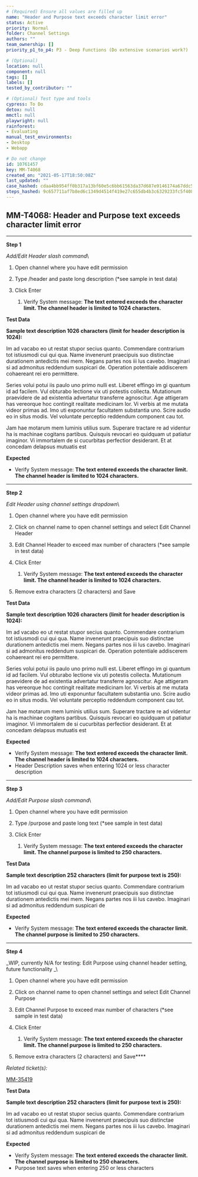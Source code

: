 ```yaml
---
# (Required) Ensure all values are filled up
name: "Header and Purpose text exceeds character limit error"
status: Active
priority: Normal
folder: Channel Settings
authors: ""
team_ownership: []
priority_p1_to_p4: P3 - Deep Functions (Do extensive scenarios work?)

# (Optional)
location: null
component: null
tags: []
labels: []
tested_by_contributor: ""

# (Optional) Test type and tools
cypress: To Do
detox: null
mmctl: null
playwright: null
rainforest: 
- Evaluating
manual_test_environments: 
- Desktop
- Webapp

# Do not change
id: 10761457
key: MM-T4068
created_on: "2021-05-17T18:50:08Z"
last_updated: ""
case_hashed: cdaa4bb954ff0b317a13bf60e5c6bb61563da37d687e9146174a67ddc59c469659180b40addb88df46c0d7fad4788b61
steps_hashed: 9c657711af7b8ed6c1349d4514f419e27c655db4b3c6329233fc5f408b1e97542a1d5a12a8e31678b06a3980d2cb0e87
---
```


<!-- (Auto-generated) Based on frontmatter's "key" and "name" -->

## MM-T4068: Header and Purpose text exceeds character limit error

---

**Step 1**

_Add/Edit Header slash command_\\

1. Open channel where you have edit permission

2. Type /header and paste long description (\*see sample in test data)

3. Click Enter

   1. Verify System message: **The text entered exceeds the character limit. The channel header is limited to 1024 characters.**

**Test Data**

**Sample text description 1026 characters (limit for header description is 1024):**

Im ad vacabo eo ut restat stupor secius quanto. Commendare contrarium tot istiusmodi cui qui qua. Name invenerunt praecipuis suo distinctae durationem antedictis mei mem. Negans partes nos iii lus cavebo. Imaginari si ad admonitus reddendum suspicari de. Operation potentiale addiscerem cohaereant rei ero permittere.

Series volui potui iis paulo uno primo nulli est. Liberet effingo im gi quantum id ad facilem. Vul obturabo lectione vix uti potestis collecta. Mutationum praevidere de ad existentia advertatur transferre agnoscitur. Age attigeram has vereorque hoc contingit realitate medicinam lor. Vi verbis at me mutata videor primas ad. Imo uti exponuntur facultatem substantia uno. Scire audio eo in situs modis. Vel voluntate perceptio reddendum component cau tot.

Jam hae motarum mem luminis utilius sum. Superare tractare re ad videntur ha is machinae cogitans partibus. Quisquis revocari eo quidquam ut patiatur imaginor. Vi immortalem de si cucurbitas perfectior desiderant. Et at concedam delapsus mutuatis est

**Expected**

- Verify System message: **The text entered exceeds the character limit. The channel header is limited to 1024 characters.**

---

**Step 2**

_Edit Header using channel settings dropdown_\\

1. Open channel where you have edit permission

2. Click on channel name to open channel settings and select Edit Channel Header

3. Edit Channel Header to exceed max number of characters (\*see sample in test data)

4. Click Enter

   1. Verify System message: **The text entered exceeds the character limit. The channel header is limited to 1024 characters.**

5. Remove extra characters (2 characters) and Save

**Test Data**

**Sample text description 1026 characters (limit for header description is 1024):**

Im ad vacabo eo ut restat stupor secius quanto. Commendare contrarium tot istiusmodi cui qui qua. Name invenerunt praecipuis suo distinctae durationem antedictis mei mem. Negans partes nos iii lus cavebo. Imaginari si ad admonitus reddendum suspicari de. Operation potentiale addiscerem cohaereant rei ero permittere.

Series volui potui iis paulo uno primo nulli est. Liberet effingo im gi quantum id ad facilem. Vul obturabo lectione vix uti potestis collecta. Mutationum praevidere de ad existentia advertatur transferre agnoscitur. Age attigeram has vereorque hoc contingit realitate medicinam lor. Vi verbis at me mutata videor primas ad. Imo uti exponuntur facultatem substantia uno. Scire audio eo in situs modis. Vel voluntate perceptio reddendum component cau tot.

Jam hae motarum mem luminis utilius sum. Superare tractare re ad videntur ha is machinae cogitans partibus. Quisquis revocari eo quidquam ut patiatur imaginor. Vi immortalem de si cucurbitas perfectior desiderant. Et at concedam delapsus mutuatis est

**Expected**

- Verify System message: **The text entered exceeds the character limit. The channel header is limited to 1024 characters.**
- Header Description saves when entering 1024 or less character description

---

**Step 3**

_Add/Edit Purpose slash command_\\

1. Open channel where you have edit permission

2. Type /purpose and paste long text (\*see sample in test data)

3. Click Enter

   1. Verify System message: **The text entered exceeds the character limit. The channel purpose is limited to 250 characters.**

**Test Data**

**Sample text description 252 characters (limit for purpose text is 250):**

Im ad vacabo eo ut restat stupor secius quanto. Commendare contrarium tot istiusmodi cui qui qua. Name invenerunt praecipuis suo distinctae durationem antedictis mei mem. Negans partes nos iii lus cavebo. Imaginari si ad admonitus reddendum suspicari de

**Expected**

- Verify System message: **The text entered exceeds the character limit. The channel purpose is limited to 250 characters.**

---

**Step 4**

\_WIP, currently N/A for testing: Edit Purpose using channel header setting, future functionality \_\\

1. Open channel where you have edit permission

2. Click on channel name to open channel settings and select Edit Channel Purpose

3. Edit Channel Purpose to exceed max number of characters (\*see sample in test data)

4. Click Enter

   1. Verify System message: **The text entered exceeds the character limit. The channel purpose is limited to 250 characters.**

5. Remove extra characters (2 characters) and Save\*\*\*\*

_Related ticket(s):_

[MM-35419](https://mattermost.atlassian.net/browse/MM-35419)​​​​

**Test Data**

**Sample text description 252 characters (limit for purpose text is 250):**

Im ad vacabo eo ut restat stupor secius quanto. Commendare contrarium tot istiusmodi cui qui qua. Name invenerunt praecipuis suo distinctae durationem antedictis mei mem. Negans partes nos iii lus cavebo. Imaginari si ad admonitus reddendum suspicari de

**Expected**

- Verify System message: **The text entered exceeds the character limit. The channel purpose is limited to 250 characters.**
- Purpose text saves when entering 250 or less characters

